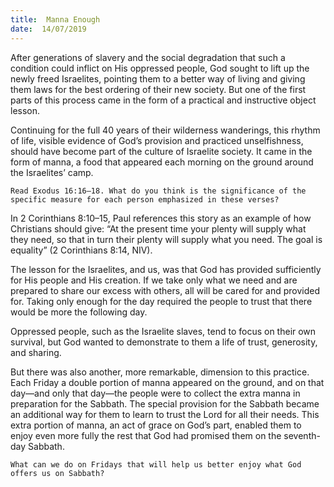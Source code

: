```yaml
---
title:  Manna Enough
date:  14/07/2019
---
```


After generations of slavery and the social degradation that such a condition could inflict on His oppressed people, God sought to lift up the newly freed Israelites, pointing them to a better way of living and giving them laws for the best ordering of their new society. But one of the first parts of this process came in the form of a practical and instructive object lesson.

Continuing for the full 40 years of their wilderness wanderings, this rhythm of life, visible evidence of God’s provision and practiced unselfishness, should have become part of the culture of Israelite society. It came in the form of manna, a food that appeared each morning on the ground around the Israelites’ camp.

`Read Exodus 16:16–18. What do you think is the significance of the specific measure for each person emphasized in these verses?`

In 2 Corinthians 8:10–15, Paul references this story as an example of how Christians should give: “At the present time your plenty will supply what they need, so that in turn their plenty will supply what you need. The goal is equality” (2 Corinthians 8:14, NIV).

The lesson for the Israelites, and us, was that God has provided sufficiently for His people and His creation. If we take only what we need and are prepared to share our excess with others, all will be cared for and provided for. Taking only enough for the day required the people to trust that there would be more the following day.

Oppressed people, such as the Israelite slaves, tend to focus on their own survival, but God wanted to demonstrate to them a life of trust, generosity, and sharing.

But there was also another, more remarkable, dimension to this practice. Each Friday a double portion of manna appeared on the ground, and on that day—and only that day—the people were to collect the extra manna in preparation for the Sabbath. The special provision for the Sabbath became an additional way for them to learn to trust the Lord for all their needs. This extra portion of manna, an act of grace on God’s part, enabled them to enjoy even more fully the rest that God had promised them on the seventh-day Sabbath.

`What can we do on Fridays that will help us better enjoy what God offers us on Sabbath?`